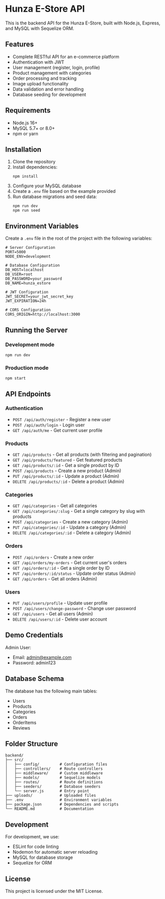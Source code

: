 # Hunza E-Store API

This is the backend API for the Hunza E-Store, built with Node.js, Express, and MySQL with Sequelize ORM.

## Features

- Complete RESTful API for an e-commerce platform
- Authentication with JWT
- User management (register, login, profile)
- Product management with categories
- Order processing and tracking
- Image upload functionality
- Data validation and error handling
- Database seeding for development

## Requirements

- Node.js 16+
- MySQL 5.7+ or 8.0+
- npm or yarn

## Installation

1. Clone the repository
2. Install dependencies:
   ```
   npm install
   ```
3. Configure your MySQL database
4. Create a `.env` file based on the example provided
5. Run database migrations and seed data:
   ```
   npm run dev
   npm run seed
   ```

## Environment Variables

Create a `.env` file in the root of the project with the following variables:

```
# Server Configuration
PORT=5000
NODE_ENV=development

# Database Configuration
DB_HOST=localhost
DB_USER=root
DB_PASSWORD=your_password
DB_NAME=hunza_estore

# JWT Configuration
JWT_SECRET=your_jwt_secret_key
JWT_EXPIRATION=24h

# CORS Configuration
CORS_ORIGIN=http://localhost:3000
```

## Running the Server

### Development mode

```
npm run dev
```

### Production mode

```
npm start
```

## API Endpoints

### Authentication
- `POST /api/auth/register` - Register a new user
- `POST /api/auth/login` - Login user
- `GET /api/auth/me` - Get current user profile

### Products
- `GET /api/products` - Get all products (with filtering and pagination)
- `GET /api/products/featured` - Get featured products
- `GET /api/products/:id` - Get a single product by ID
- `POST /api/products` - Create a new product (Admin)
- `PUT /api/products/:id` - Update a product (Admin)
- `DELETE /api/products/:id` - Delete a product (Admin)

### Categories
- `GET /api/categories` - Get all categories
- `GET /api/categories/:slug` - Get a single category by slug with products
- `POST /api/categories` - Create a new category (Admin)
- `PUT /api/categories/:id` - Update a category (Admin)
- `DELETE /api/categories/:id` - Delete a category (Admin)

### Orders
- `POST /api/orders` - Create a new order
- `GET /api/orders/my-orders` - Get current user's orders
- `GET /api/orders/:id` - Get a single order by ID
- `PUT /api/orders/:id/status` - Update order status (Admin)
- `GET /api/orders` - Get all orders (Admin)

### Users
- `PUT /api/users/profile` - Update user profile
- `POST /api/users/change-password` - Change user password
- `GET /api/users` - Get all users (Admin)
- `DELETE /api/users/:id` - Delete user account

## Demo Credentials

Admin User:
- Email: admin@example.com
- Password: admin123

## Database Schema

The database has the following main tables:
- Users
- Products
- Categories
- Orders
- OrderItems
- Reviews

## Folder Structure

```
backend/
├── src/
│   ├── config/         # Configuration files
│   ├── controllers/    # Route controllers
│   ├── middleware/     # Custom middleware
│   ├── models/         # Sequelize models
│   ├── routes/         # Route definitions
│   ├── seeders/        # Database seeders
│   └── server.js       # Entry point
├── uploads/            # Uploaded files
├── .env                # Environment variables
├── package.json        # Dependencies and scripts
└── README.md           # Documentation
```

## Development

For development, we use:

- ESLint for code linting
- Nodemon for automatic server reloading
- MySQL for database storage
- Sequelize for ORM

## License

This project is licensed under the MIT License. 